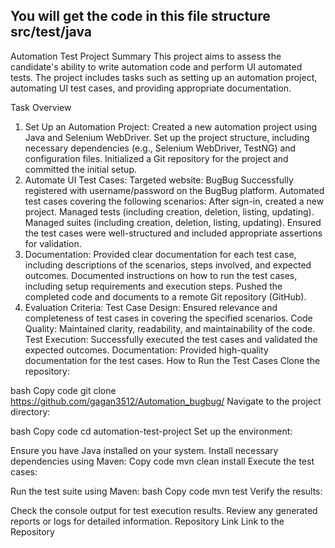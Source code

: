 ## You will get the code in this file structure src/test/java

Automation Test Project
Summary
This project aims to assess the candidate's ability to write automation code and perform UI automated tests. The project includes tasks such as setting up an automation project, automating UI test cases, and providing appropriate documentation.

Task Overview
1. Set Up an Automation Project:
Created a new automation project using Java and Selenium WebDriver.
Set up the project structure, including necessary dependencies (e.g., Selenium WebDriver, TestNG) and configuration files.
Initialized a Git repository for the project and committed the initial setup.
2. Automate UI Test Cases:
Targeted website: BugBug
Successfully registered with username/password on the BugBug platform.
Automated test cases covering the following scenarios:
After sign-in, created a new project.
Managed tests (including creation, deletion, listing, updating).
Managed suites (including creation, deletion, listing, updating).
Ensured the test cases were well-structured and included appropriate assertions for validation.
3. Documentation:
Provided clear documentation for each test case, including descriptions of the scenarios, steps involved, and expected outcomes.
Documented instructions on how to run the test cases, including setup requirements and execution steps.
Pushed the completed code and documents to a remote Git repository (GitHub).
4. Evaluation Criteria:
Test Case Design: Ensured relevance and completeness of test cases in covering the specified scenarios.
Code Quality: Maintained clarity, readability, and maintainability of the code.
Test Execution: Successfully executed the test cases and validated the expected outcomes.
Documentation: Provided high-quality documentation for the test cases.
How to Run the Test Cases
Clone the repository:

bash
Copy code
git clone https://github.com/gagan3512/Automation_bugbug/
Navigate to the project directory:

bash
Copy code
cd automation-test-project
Set up the environment:

Ensure you have Java installed on your system.
Install necessary dependencies using Maven:
Copy code
mvn clean install
Execute the test cases:

Run the test suite using Maven:
bash
Copy code
mvn test
Verify the results:

Check the console output for test execution results.
Review any generated reports or logs for detailed information.
Repository Link
Link to the Repository

